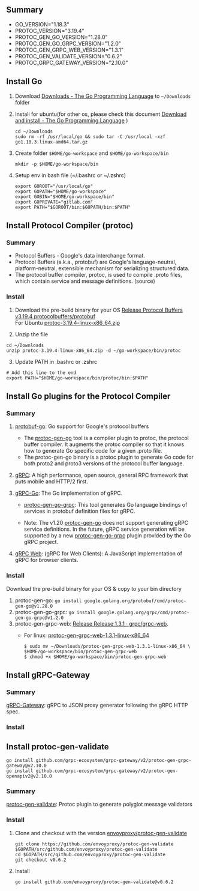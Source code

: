 ## Summary

- GO_VERSION="1.18.3"
- PROTOC_VERSION="3.19.4"
- PROTOC_GEN_GO_VERSION="1.28.0"
- PROTOC_GEN_GO_GRPC_VERSION="1.2.0"
- PROTOC_GEN_GRPC_WEB_VERSION="1.3.1"
- PROTOC_GEN_VALIDATE_VERSION="0.6.2"
- PROTOC_GRPC_GATEWAY_VERSION="2.10.0"

## Install Go

1. Download [Downloads - The Go Programming Language](https://go.dev/dl/) to ```~/Downloads``` folder
2. Install for ubuntu(for other os, please check this document [Download and install - The Go Programming Language](https://go.dev/doc/install) )
   
   ```
   cd ~/Downloads
   sudo rm -rf /usr/local/go && sudo tar -C /usr/local -xzf go1.18.3.linux-amd64.tar.gz
   ```
3. Create folder ```$HOME/go-workspace``` and ```$HOME/go-workspace/bin```
   ```
   mkdir -p $HOME/go-workspace/bin
   ```
4. Setup env in bash file (~/.bashrc or ~/.zshrc) 
   ```
   export GOROOT="/usr/local/go"
   export GOPATH="$HOME/go-workspace"
   export GOBIN="$HOME/go-workspace/bin"
   export GOPRIVATE="gitlab.com"
   export PATH="$GOROOT/bin:$GOPATH/bin:$PATH"
   ```

## Install Protocol Compiler (protoc)

### Summary

- Protocol Buffers - Google's data interchange format.
- Protocol Buffers (a.k.a., protobuf) are Google's language-neutral, platform-neutral, extensible mechanism for serializing structured data.
- The protocol buffer compiler, protoc, is used to compile .proto files, which contain service and message definitions. (source)

### Install

1. Download the pre-build binary for your OS [Release Protocol Buffers v3.19.4 protocolbuffers/protobuf](https://github.com/protocolbuffers/protobuf/releases/tag/v3.19.4)\
   For Ubuntu [protoc-3.19.4-linux-x86_64.zip](https://github.com/protocolbuffers/protobuf/releases/download/v3.19.4/protoc-3.19.4-linux-x86_64.zip)

2. Unzip the file

```
cd ~/Downloads
unzip protoc-3.19.4-linux-x86_64.zip -d ~/go-workspace/bin/protoc
```

3. Update PATH in .bashrc or .zshrc

```vim ~/.zshrc
# Add this line to the end
export PATH="$HOME/go-workspace/bin/protoc/bin:$PATH"
```

## Install Go plugins for the Protocol Compiler

### Summary

1. [protobuf-go](https://github.com/protocolbuffers/protobuf-go): Go support for Google's protocol buffers
   - The [protoc-gen-go](https://pkg.go.dev/google.golang.org/protobuf/cmd/protoc-gen-go) tool is a compiler plugin to protoc, the protocol buffer compiler. It augments the protoc compiler so that it knows how to generate Go specific code for a given .proto file.
   - The protoc-gen-go binary is a protoc plugin to generate Go code for both proto2 and proto3 versions of the protocol buffer language.
2. [gRPC](https://grpc.io/): A high performance, open source, general RPC framework that puts mobile and HTTP/2 first.
3. [gRPC-Go](https://github.com/grpc/grpc-go): The Go implementation of gRPC.

   - [protoc-gen-go-grpc](https://github.com/grpc/grpc-go/tree/master/cmd/protoc-gen-go-grpc): This tool generates Go language bindings of services in protobuf definition files for gRPC.

   - Note: The v1.20 [protoc-gen-go](https://developers.google.com/protocol-buffers/docs/reference/go-generated#invocation) does not support generating gRPC service definitions. In the future, gRPC service generation will be supported by a new [protoc-gen-go-grpc](https://github.com/grpc/grpc-go/tree/master/cmd/protoc-gen-go-grpc) plugin provided by the Go gRPC project.
4. [gRPC Web](https://github.com/grpc/grpc-web): (gRPC for Web Clients): A JavaScript implementation of gRPC for browser clients.

### Install

Download the pre-build binary for your OS & copy to your bin directory

1. protoc-gen-go:
   ```go install google.golang.org/protobuf/cmd/protoc-gen-go@v1.28.0```
2. protoc-gen-go-grpc:
   ```go install google.golang.org/grpc/cmd/protoc-gen-go-grpc@v1.2.0```
3. protoc-gen-grpc-web: [Release Release 1.3.1 · grpc/grpc-web](https://github.com/grpc/grpc-web/releases/tag/1.3.1). 
   - For linux: [protoc-gen-grpc-web-1.3.1-linux-x86_64](https://github.com/grpc/grpc-web/releases/download/1.3.1/protoc-gen-grpc-web-1.3.1-linux-x86_64)
   
      ```
      $ sudo mv ~/Downloads/protoc-gen-grpc-web-1.3.1-linux-x86_64 \
      $HOME/go-workspace/bin/protoc-gen-grpc-web
      $ chmod +x $HOME/go-workspace/bin/protoc-gen-grpc-web
      ```

## Install gRPC-Gateway

### Summary

[gRPC-Gateway](https://github.com/grpc-ecosystem/grpc-gateway): gRPC to JSON proxy generator following the gRPC HTTP spec.

### Install

## Install protoc-gen-validate
  
   ```
   go install github.com/grpc-ecosystem/grpc-gateway/v2/protoc-gen-grpc-gateway@v2.10.0
   go install github.com/grpc-ecosystem/grpc-gateway/v2/protoc-gen-openapiv2@v2.10.0
   ```

### Summary
   [protoc-gen-validate](https://github.com/envoyproxy/protoc-gen-validate): Protoc plugin to generate polyglot message validators

### Install

1. Clone and checkout with the version [envoyproxy/protoc-gen-validate](https://github.com/envoyproxy/protoc-gen-validate)
   
   ```
   git clone https://github.com/envoyproxy/protoc-gen-validate $GOPATH/src/github.com/envoyproxy/protoc-gen-validate
   cd $GOPATH/src/github.com/envoyproxy/protoc-gen-validate
   git checkout v0.6.2
   ```

2. Install

   ```
   go install github.com/envoyproxy/protoc-gen-validate@v0.6.2
   ```
